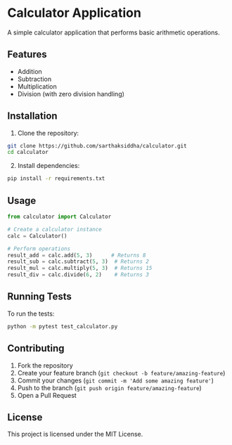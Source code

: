 # Calculator Application

A simple calculator application that performs basic arithmetic operations.

## Features

- Addition
- Subtraction
- Multiplication
- Division (with zero division handling)

## Installation

1. Clone the repository:
```bash
git clone https://github.com/sarthaksiddha/calculator.git
cd calculator
```

2. Install dependencies:
```bash
pip install -r requirements.txt
```

## Usage

```python
from calculator import Calculator

# Create a calculator instance
calc = Calculator()

# Perform operations
result_add = calc.add(5, 3)      # Returns 8
result_sub = calc.subtract(5, 3)  # Returns 2
result_mul = calc.multiply(5, 3)  # Returns 15
result_div = calc.divide(6, 2)    # Returns 3
```

## Running Tests

To run the tests:
```bash
python -m pytest test_calculator.py
```

## Contributing

1. Fork the repository
2. Create your feature branch (`git checkout -b feature/amazing-feature`)
3. Commit your changes (`git commit -m 'Add some amazing feature'`)
4. Push to the branch (`git push origin feature/amazing-feature`)
5. Open a Pull Request

## License

This project is licensed under the MIT License.